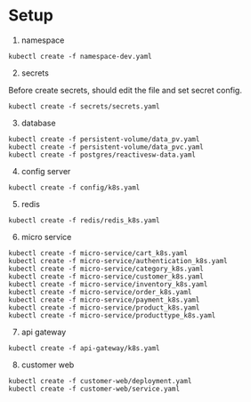 # Setup

1. namespace

```shell
kubectl create -f namespace-dev.yaml
```

2. secrets

Before create secrets, should edit the file and set secret config.

```shell
kubectl create -f secrets/secrets.yaml
```

3. database

```shell
kubectl create -f persistent-volume/data_pv.yaml
kubectl create -f persistent-volume/data_pvc.yaml
kubectl create -f postgres/reactivesw-data.yaml
```

4. config server

```shell
kubectl create -f config/k8s.yaml
```

5. redis

```shell
kubectl create -f redis/redis_k8s.yaml
```

6. micro service

```shell
kubectl create -f micro-service/cart_k8s.yaml
kubectl create -f micro-service/authentication_k8s.yaml
kubectl create -f micro-service/category_k8s.yaml
kubectl create -f micro-service/customer_k8s.yaml
kubectl create -f micro-service/inventory_k8s.yaml
kubectl create -f micro-service/order_k8s.yaml
kubectl create -f micro-service/payment_k8s.yaml
kubectl create -f micro-service/product_k8s.yaml
kubectl create -f micro-service/producttype_k8s.yaml
```

7. api gateway

```shell
kubectl create -f api-gateway/k8s.yaml
```

8. customer web

```shell
kubectl create -f customer-web/deployment.yaml
kubectl create -f customer-web/service.yaml
```